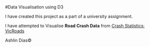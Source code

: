 #Data Visualisation using D3

I have created this project as a part of a university assignment.

I have attempted to Visualise **Road Crash Data** from  [Crash Statistics: VicRoads](https://www.vicroads.vic.gov.au/safety-and-road-rules/safety-statistics/crash-statistics)

Ashlin Dias©